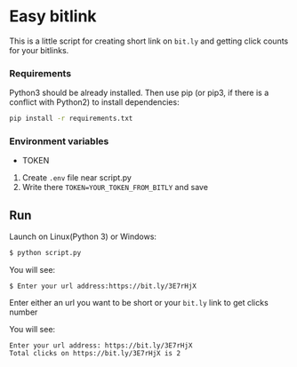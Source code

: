 # Easy bitlink

This is a little script for creating short link on `bit.ly` and getting click counts for your bitlinks.

### Requirements

Python3 should be already installed. Then use pip (or pip3, if there is a conflict with Python2) to install dependencies:

```bash
pip install -r requirements.txt
```
### Environment variables
- TOKEN
1. Create `.env` file near script.py
2. Write there `TOKEN=YOUR_TOKEN_FROM_BITLY` and save

## Run

Launch on Linux(Python 3) or Windows:

```bash
$ python script.py
```

You will see:
```
$ Enter your url address:https://bit.ly/3E7rHjX
```

Enter either an url you want to be short or your `bit.ly` link to get clicks number 

You will see:
```
Enter your url address: https://bit.ly/3E7rHjX
Total clicks on https://bit.ly/3E7rHjX is 2
```


